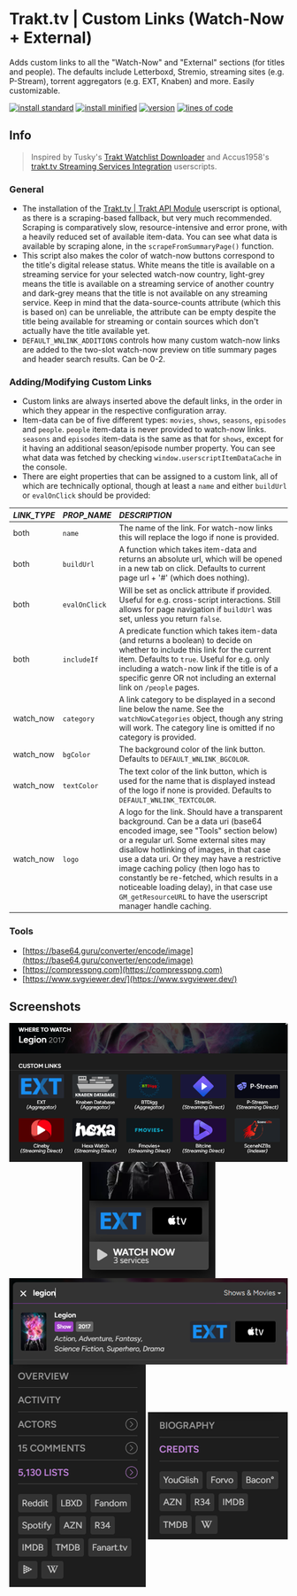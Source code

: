 # Trakt.tv | Custom Links (Watch-Now + External)
Adds custom links to all the "Watch-Now" and "External" sections (for titles and people). The defaults include Letterboxd, Stremio, streaming sites (e.g. P-Stream), torrent aggregators (e.g. EXT, Knaben) and more. Easily customizable.

[![install standard](https://img.shields.io/badge/install-standard-006400)](https://raw.githubusercontent.com/Fenn3c401/Trakt.tv-Userscript-Collection/main/userscripts/dist/wkt34fcz.user.js)
[![install minified](https://img.shields.io/badge/install-minified-64962a)](https://raw.githubusercontent.com/Fenn3c401/Trakt.tv-Userscript-Collection/main/userscripts/dist/wkt34fcz.min.user.js)
[![version](https://img.shields.io/badge/version-0.5.4-blue)](../../../../blame/main/userscripts/dist/wkt34fcz.user.js)
[![lines of code](https://img.shields.io/badge/loc-408-orange)](../../userscripts/dist/wkt34fcz.user.js)

## Info
> Inspired by Tusky's [Trakt Watchlist Downloader](https://greasyfork.org/scripts/17991) and Accus1958's [trakt.tv Streaming Services Integration](https://greasyfork.org/scripts/486706) userscripts.

### General
- The installation of the [Trakt.tv | Trakt API Module](f785bub0.md) userscript is optional, as there is a scraping-based fallback, but very much recommended. Scraping is comparatively slow,
    resource-intensive and error prone, with a heavily reduced set of available item-data. You can see what data is available by scraping alone, in the `scrapeFromSummaryPage()` function.
- This script also makes the color of watch-now buttons correspond to the title's digital release status. White means the title is available on a streaming service for your selected watch-now country,
    light-grey means the title is available on a streaming service of another country and dark-grey means that the title is not available on any streaming service.
    Keep in mind that the data-source-counts attribute (which this is based on) can be unreliable, the attribute can be empty despite the title being available for streaming or
    contain sources which don't actually have the title available yet.
- `DEFAULT_WNLINK_ADDITIONS` controls how many custom watch-now links are added to the two-slot watch-now preview on title summary pages and header search results. Can be 0-2.

### Adding/Modifying Custom Links
- Custom links are always inserted above the default links, in the order in which they appear in the respective configuration array.
- Item-data can be of five different types: `movies`, `shows`, `seasons`, `episodes` and `people`. `people` item-data is never provided to watch-now links. `seasons` and `episodes` item-data
    is the same as that for `shows`, except for it having an additional season/episode number property. You can see what data was fetched by checking `window.userscriptItemDataCache` in the console.
- There are eight properties that can be assigned to a custom link, all of which are technically optional, though at least a `name` and either `buildUrl` or `evalOnClick` should be provided:

| *LINK_TYPE* | *PROP_NAME*   | *DESCRIPTION* |
| :---------- | :------------ | :------------ |
| both        | `name`        | The name of the link. For watch-now links this will replace the logo if none is provided. |
| both        | `buildUrl`    | A function which takes item-data and returns an absolute url, which will be opened in a new tab on click. Defaults to current page url + '#' (which does nothing). |
| both        | `evalOnClick` | Will be set as onclick attribute if provided. Useful for e.g. cross-script interactions. Still allows for page navigation if `buildUrl` was set, unless you return `false`. |
| both        | `includeIf`   | A predicate function which takes item-data (and returns a boolean) to decide on whether to include this link for the current item. Defaults to `true`. Useful for e.g. only including a watch-now link if the title is of a specific genre OR not including an external link on `/people` pages. |
| watch_now   | `category`    | A link category to be displayed in a second line below the name. See the `watchNowCategories` object, though any string will work. The category line is omitted if no category is provided. |
| watch_now   | `bgColor`     | The background color of the link button. Defaults to `DEFAULT_WNLINK_BGCOLOR`. |
| watch_now   | `textColor`   | The text color of the link button, which is used for the name that is displayed instead of the logo if none is provided. Defaults to `DEFAULT_WNLINK_TEXTCOLOR`. |
| watch_now   | `logo`        | A logo for the link. Should have a transparent background. Can be a data uri (base64 encoded image, see "Tools" section below) or a regular url. Some external sites may disallow hotlinking of images, in that case use a data uri. Or they may have a restrictive image caching policy (then logo has to constantly be re-fetched, which results in a noticeable loading delay), in that case use `GM_getResourceURL` to have the userscript manager handle caching. |

### Tools
- [https://base64.guru/converter/encode/image](https://base64.guru/converter/encode/image)
- [https://compresspng.com](https://compresspng.com)
- [https://www.svgviewer.dev/](https://www.svgviewer.dev/)

## Screenshots
<p align=center>
  <img src="screenshots/wkt34fcz-1.png" alt="screenshot" align="middle">
  <img src="screenshots/wkt34fcz-2.png" alt="screenshot" align="middle">
  <img src="screenshots/wkt34fcz-3.png" alt="screenshot" align="middle">
  <img src="screenshots/wkt34fcz-4.png" alt="screenshot" align="middle">
  <img src="screenshots/wkt34fcz-5.png" alt="screenshot" align="middle"></p>